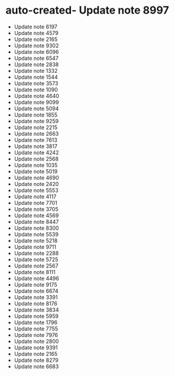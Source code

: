 # auto-created- Update note 8997
- Update note 6197
- Update note 4579
- Update note 2165
- Update note 9302
- Update note 6096
- Update note 6547
- Update note 2838
- Update note 1332
- Update note 1544
- Update note 3573
- Update note 1090
- Update note 4640
- Update note 9099
- Update note 5094
- Update note 1855
- Update note 9259
- Update note 2215
- Update note 2663
- Update note 7613
- Update note 3817
- Update note 4242
- Update note 2568
- Update note 1035
- Update note 5019
- Update note 4690
- Update note 2420
- Update note 5553
- Update note 4117
- Update note 7701
- Update note 3705
- Update note 4569
- Update note 8447
- Update note 8300
- Update note 5539
- Update note 5218
- Update note 9711
- Update note 2288
- Update note 5725
- Update note 2567
- Update note 8111
- Update note 4496
- Update note 9175
- Update note 6674
- Update note 3391
- Update note 8176
- Update note 3834
- Update note 5959
- Update note 1796
- Update note 7755
- Update note 7976
- Update note 2800
- Update note 9391
- Update note 2165
- Update note 8279
- Update note 6683
